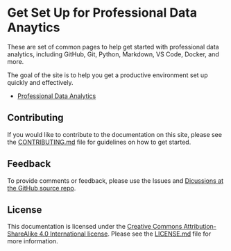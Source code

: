 # Get Set Up for Professional Data Anaytics

These are set of common pages to help get started with professional data analytics,
including GitHub, Git, Python, Markdown, VS Code, Docker, and more. 

The goal of the site is to help you get a productive environment set up quickly and effectively.

- [Professional Data Analytics](https://denisecase.github.io/datafun-central/)

## Contributing

If you would like to contribute to the documentation on this site, please see the [CONTRIBUTING.md](CONTRIBUTING.md) file for guidelines on how to get started.

## Feedback

To provide comments or feedback, please use the Issues and 
[Dicussions at the GitHub source repo](https://github.com/denisecase/datafun-central/discussions).

## License

This documentation is licensed under the [Creative Commons Attribution-ShareAlike 4.0 International license](https://creativecommons.org/licenses/by-sa/4.0/). 
Please see the [LICENSE.md](LICENSE.md) file for more information.
